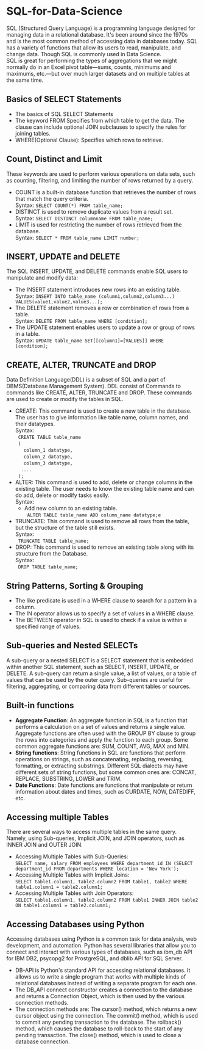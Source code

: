# SQL-for-Data-Science
SQL (Structured Query Language) is a programming language designed for managing data in a relational database. It's been around since the 1970s and is the most common method of accessing data in databases today. SQL has a variety of functions that allow its users to read, manipulate, and change data. Though SQL is commonly used in Data Science.<br>
SQL is great for performing the types of aggregations that we might normally do in an Excel pivot table—sums, counts, minimums and maximums, etc.—but over much larger datasets and on multiple tables at the same time.
## Basics of SELECT Statements
* The basics of SQL SELECT Statements<br>
* The keyword FROM Specifies from which table to get the data. The clause can include optional JOIN subclauses to specify the rules for 
  joining tables.<br>
* WHERE(Optional Clause): Specifies which rows to retrieve.<br>
## Count, Distinct and Limit
These keywords are used to perform various operations on data sets, such as counting, filtering, and limiting the number of rows returned by a query. 
* COUNT is a built-in database function that
retrieves the number of rows that match the query criteria.<br>
    Syntax:
      ``` SELECT COUNT(*) FROM table_name; ```
* DISTINCT is used to remove duplicate values from a result set.<br>
    Syntax:
      ``` SELECT DISTINCT columnname FROM table_name; ```
* LIMIT is used for restricting the number of rows retrieved from the database.<br>
    Syntax:
      ``` SELECT * FROM table_name LIMIT number; ```
## INSERT, UPDATE and DELETE  
The SQL INSERT, UPDATE, and DELETE commands enable SQL users to manipulate and modify data:<br>
* The INSERT statement introduces new rows into an existing table.<br>
    Syntax:
      ```
         INSERT INTO table_name
         (column1,column2,column3...)
         VALUES(value1,value2,value3...);
      ```
* The DELETE statement removes a row or combination of rows from a table.<br>
    Syntax:
      ``` DELETE FROM table_name
          WHERE [condition];
      ```
* The UPDATE statement enables users to update a row or group of rows in a table.<br>
    Syntax:
      ``` UPDATE table_name
          SET[[column1]=[VALUES]]
          WHERE [condition];
      ```
## CREATE, ALTER, TRUNCATE and DROP
Data Definition Language(DDL) is a subset of SQL and a part of DBMS(Database Management System). DDL consist of Commands to commands like CREATE, ALTER, TRUNCATE and DROP. These commands are used to create or modify the tables in SQL.<br>
* CREATE: This command is used to create a new table in the database. The user has to give information like table name, column names, and their datatypes.<br>
   Syntax:<br>
     ``` CREATE TABLE table_name```<br>
     ``` (```<br>
     ```   column_1 datatype,```<br>
     ```   column_2 datatype,```<br>
     ```   column_3 datatype,```<br>
     ```   .... ```<br>
     ``` );```<br>
* ALTER: This command is used to add, delete or change columns in the existing table. The user needs to know the existing table name and can do add, delete or modify tasks easily.<br>
   Syntax:<br>
     - Add new column to an existing table.<br>
     ``` ALTER TABLE table_name ADD column_name datatype;e```<br>
* TRUNCATE: This command is used to remove all rows from the table, but the structure of the table still exists.<br>
     Syntax: <br>
     ``` TRUNCATE TABLE table_name;```<br>
* DROP: This command is used to remove an existing table along with its structure from the Database.<br>
     Syntax: <br>
     ``` DROP TABLE table_name;```<br>
## String Patterns, Sorting & Grouping 
* The like predicate is used in a WHERE clause to search for a pattern in a column.<br>
* The IN operator allows us to specify a set of values in a WHERE clause.<br>
* The BETWEEN operator in SQL is used to check if a value is within a specified range of values. <br>
## Sub-queries and Nested SELECTs
A sub-query or a nested SELECT is a SELECT statement that is embedded within another SQL statement, such as SELECT, INSERT, UPDATE, or DELETE. A sub-query can return a single value, a list of values, or a table of values that can be used by the outer query. Sub-queries are useful for filtering, aggregating, or comparing data from different tables or sources.
## Built-in functions
* __Aggregate Function__: An aggregate function in SQL is a function that performs a calculation on a set of values and returns a single value. Aggregate functions are often used with the GROUP BY clause to group the rows into categories and apply the function to each group. Some common aggregate functions are: SUM, COUNT, AVG, MAX and MIN.<br>
* __String functions__: String functions in SQL are functions that perform operations on strings, such as concatenating, replacing, reversing, formatting, or extracting substrings. Different SQL dialects may have different sets of string functions, but some common ones are: CONCAT, REPLACE, SUBSTRING, LOWER and TRIM.<br>
* __Date Functions__: Date functions are functions that manipulate or return information about dates and times, such as CURDATE, NOW, DATEDIFF, etc.<br>
## Accessing multiple Tables
There are several ways to access multiple tables in the same query. Namely, using Sub-queries, Implicit JOIN, and JOIN operators, such as INNER JOIN and OUTER JOIN.<br>
* Accessing Multiple Tables with Sub-Queries:<br>
  ```SELECT name, salary FROM employees WHERE department_id IN (SELECT department_id FROM departments WHERE location = 'New York');```<br>
* Accessing Multiple Tables with Implicit Joins:<br>
  ```SELECT table1.column1, table2.column2 FROM table1, table2 WHERE table1.column1 = table2.column1;```<br>
* Accessing Multiple Tables with Join Operators:<br>
  ```SELECT table1.column1, table2.column2 FROM table1 INNER JOIN table2 ON table1.column1 = table2.column1;```<br>
## Accessing Databases using Python
Accessing databases using Python is a common task for data analysis, web development, and automation. Python has several libraries that allow you to connect and interact with various types of databases, such as ibm_db API for IBM DB2, psycopg2 for ProstgreSQL, and dblib API for SQL Server.<br>
* DB-API is Python's standard API for accessing relational databases. It allows us to write a single program that works with multiple kinds of relational databases instead of writing a separate program for each one.<br>
* The DB_API connect constructor creates a connection to the database and returns a Connection Object, which is then used by the various connection methods.<br>
* The connection methods are: The cursor() method, which returns a new cursor object using the connection. The commit() method, which is used to commit any pending transaction to the database. The rollback() method, which causes the database to roll-back to the start of any pending transaction. The close() method, which is used to close a database connection.<br>


